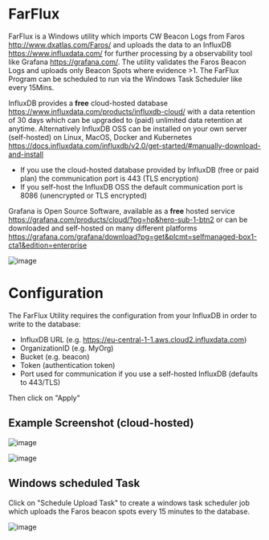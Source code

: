 # FarFlux

FarFlux is a Windows utility which imports CW Beacon Logs from Faros http://www.dxatlas.com/Faros/ and uploads the data to an InfluxDB https://www.influxdata.com/ for further processing by a observability tool like Grafana https://grafana.com/. The utility validates the Faros Beacon Logs and uploads only Beacon Spots where evidence >1. The FarFlux Program can be scheduled to run via the Windows Task Scheduler like every 15Mins.

InfluxDB provides a <b>free</b> cloud-hosted database https://www.influxdata.com/products/influxdb-cloud/ with a data retention of 30 days which can be upgraded to (paid) unlimited data retention at anytime. Alternatively InfluxDB OSS can be installed on your own server (self-hosted) on Linux, MacOS, Docker and Kubernetes https://docs.influxdata.com/influxdb/v2.0/get-started/#manually-download-and-install

- If you use the cloud-hosted database provided by InfluxDB (free or paid plan) the communication port is 443 (TLS encryption)
- If you self-host the InfluxDB OSS the default communication port is 8086 (unencrypted or TLS encrypted)

Grafana is Open Source Software, available as a <b>free</b> hosted service https://grafana.com/products/cloud/?pg=hp&hero-sub-1-btn2 or can be downloaded and self-hosted on many different platforms https://grafana.com/grafana/download?pg=get&plcmt=selfmanaged-box1-cta1&edition=enterprise


![image](https://user-images.githubusercontent.com/75934980/113480671-db95d600-9495-11eb-97ee-800ca1ad2cf6.png)


Configuration
==============
The FarFlux Utility requires the configuration from your InfluxDB in order to write to the database:
- InfluxDB URL (e.g. https://eu-central-1-1.aws.cloud2.influxdata.com)
- OrganizationID (e.g. MyOrg)
- Bucket (e.g. beacon)
- Token (authentication token)
- Port used for communication if you use a self-hosted InfluxDB (defaults to 443/TLS)

Then click on "Apply"

Example Screenshot (cloud-hosted)
-------------------
![image](https://user-images.githubusercontent.com/75934980/113706800-63225580-96df-11eb-9f55-115f253d59b1.png)

![image](https://user-images.githubusercontent.com/75934980/113707087-b1375900-96df-11eb-8e1b-792219e05323.png)


Windows scheduled Task
----------------------
Click on "Schedule Upload Task" to create a windows task scheduler job which uploads the Faros beacon spots every 15 minutes to the database.

![image](https://user-images.githubusercontent.com/75934980/113707888-d5476a00-96e0-11eb-8a24-7b10b41c9a99.png)



